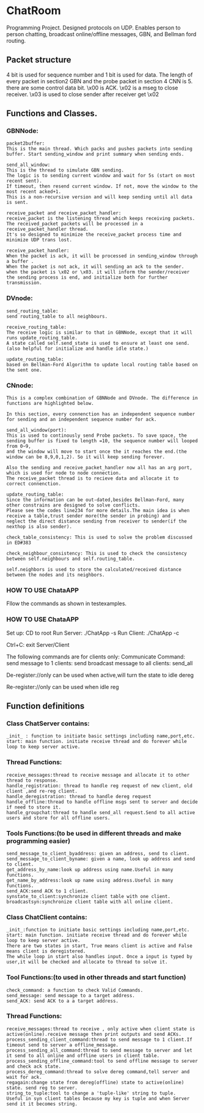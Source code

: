 # ChatRoom
Programming Project. Designed protocols on UDP. Enables person to person chatting, broadcast online/offline messages, GBN, and Bellman ford routing.

## Packet structure

4 bit is used for sequence number and 1 bit is used for data. The length of every packet in section2 GBN and the probe packet in section 4 CNN is 5.
there are some control data bit. \x00 is ACK. \x02 is a mseg to close receiver.  \x03 is used to close sender after receiver get \x02

## Functions and Classes.

### GBNNode:
    packet2buffer:
    This is the main thread. Which packs and pushes packets into sending buffer. Start sending_window and print summary when sending ends.

    send_all_window:
    This is the thread to simulate GBN sending.
    The logic is to sending current window and wait for 5s (start on most recent sent). 
    If timeout, then resend current window. If not, move the window to the most recent acked+1.
    This is a non-recursive version and will keep sending until all data is sent.

    receive_packet and receive_packet_handler:
    receive_packet is the listening thread which keeps receiving packets.
    The received_packet packets will be processed in a receive_packet_handler thread.
    It's so designed to minimize the receive_packet process time and minimize UDP trans lost.

    receive_packet_handler:
    When the packet is ack, it will be processed in sending_window through a buffer .
    When the packet is not ack, it will sending an ack to the sender.
    when the packet is \x02 or \x03. it will inform the sender/receiver the sending process is end, and initialize both for further transmission.

### DVnode:
    send_routing_table:
    send routing_table to all neighbours.

    receive_routing_table:
    The receive logic is similar to that in GBNNode, except that it will runs update_routing_table.
    A state called self.send_state is used to ensure at least one send.(also helpful for initialize and handle idle state.)

    update_routing_table:
    based on Bellman-Ford Algorithm to update local routing table based on the sent one.


### CNnode:
    This is a complex combination of GBNNode and DVnode. The difference in functions are highlighted below.

    In this section, every connenction has an independent sequence number for sending and an independent sequence number for ack.
    
    send_all_window(port):
    This is used to continously send Probe packets. To save space, the sending buffer is fixed to length =10, the sequence number will looped from 0~9, 
    and the window will move to start once the it reaches the end.(the window can be 8,9,0,1,2). So it will keep sending forever.

    Also the sending and receive_packet_handler now all has an arg port, which is used for node to node connection.
    The receive_packet thread is to recieve data and allocate it to correct connenction.

    update_routing_table:
    Since the information can be out-dated,besides Bellman-Ford, many other constrains are designed to solve conflicts.
    Please see the codes line234 for more details.The main idea is when receive a table,trust sender more(the sender in probing) and 
    neglect the direct distance sending from receiver to sender(if the nexthop is also sender).
    
    check_table_consistency: This is used to solve the problem discussed in ED#383
    
    check_neighbour_consistency: This is used to check the consistency between self.neighbours and self.routing_table. 

    self.neighbors is used to store the calculated/received distance between the nodes and its neighbors.
### HOW TO USE ChataAPP
Fllow the commands as shown in testexamples.

### HOW TO USE ChataAPP
Set up:
CD to root
Run Server:  ./ChatApp -s <port>
Run Client: ./ChatApp -c <name> <server-ip> <server-port> <client-port>

Ctrl+C: exit Server/Client

The following commands are for clients only:
Communicate Command:
send message to 1 clients: send <name> <message>
broadcast message to all clients: send_all <message>

De-register://only can be used when active,will turn the state to idle
dereg

Re-register://only can be used when idle
reg

## Function definitions

### Class ChatServer contains:
    
    _init_ : function to initiate basic settings including name,port,etc.
    start: main function. initiate receive thread and do forever while loop to keep server active.

### Thread Functions:
    receive_messages:thread to receive message and allocate it to other thread to response.
    handle_registration: thread to handle reg request of new client, old client ,and re-reg client.
    handle_deregistration: thread to handle dereg request
    handle_offline:thread to handle offline msgs sent to server and decide if need to store it.
    handle_groupchat:thread to handle send_all request.Send to all active users and store for all offline users.

### Tools Functions:(to be used in different threads and make programming easier)
    send_message_to_client_byaddress: given an address, send to client.
    send_message_to_client_byname: given a name, look up address and send to client.
    get_address_by_name:look up address using name.Useful in many functions.
    get_name_by_address:look up name using address.Useful in many functions.
    send_ACK:send ACK to 1 client.
    synstate_to_client:synchronize client table with one client.
    broadcastsyn:synchronize client table with all online client.

### Class ChatClient contains:

    _init_:function to initiate basic settings including name,port,etc.
    start: main function. initiate receive thread and do forever while loop to keep server active.
    There are two states in start, True means client is active and False means client is deregistered.
    The while loop in start also handles input. Once a input is typed by user,it will be checked and allocate to thread to solve it.

### Tool Functions:(to used in other threads and start function)
    check_command: a function to check Valid Commands.
    send_message: send message to a target address.
    send_ACK: send ACK to a a target address.

### Thread Functions:
    receive_messages:thread to receive , only active when client state is active(online).receive message then print outputs and send ACKs.
    process_sending_client_command:thread to send message to 1 client.If timeout send to server a offline_message.
    process_sending_all_command:thread to send message to server and let it send to all online and offline users in client table.
    process_sending_offline_command:tool to send offline message to server and check ack state.
    process_dereg_command:thread to solve dereg command,tell server and wait for ack.
    regagain:change state from dereg(offline) state to active(online) state. send reg to server.
    string_to_tuple:tool to change a 'tuple-like' string to tuple. 
    Useful in syn client tables because my key is tuple and when Server send it it becomes string.



